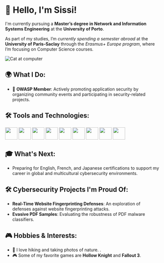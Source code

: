 # 👋 Hello, I'm Sissi!

I'm currently pursuing a **Master’s degree in Network and Information Systems Engineering** at the **University of Porto**. 

As part of my studies, I’m *currently spending a semester abroad* at the <img src="https://cdn-icons-png.flaticon.com/512/3187/3187465.png" width="15" height="15"/> **University of Paris-Saclay** through the *Erasmus+ Europe program*, where I’m focusing on Computer Science courses.

![Cat at computer](https://media.tenor.com/C055651qVfoAAAAM/typing-cat-keyboard-cat.gif)

## 🌍 What I Do:
- 🌟 **OWASP Member**: Actively promoting application security by organizing community events and participating in security-related projects.

## 🛠️ Tools and Technologies:

<img loading="lazy" src="https://cdn.jsdelivr.net/gh/devicons/devicon/icons/python/python-original.svg" width="40" height="40"/> <img loading="lazy" src="https://cdn.jsdelivr.net/gh/devicons/devicon/icons/java/java-original.svg" width="40" height="40"/> <img loading="lazy" src="https://cdn.jsdelivr.net/gh/devicons/devicon/icons/c/c-original.svg" width="40" height="40"/> <img loading="lazy" src="https://cdn.jsdelivr.net/gh/devicons/devicon/icons/javascript/javascript-original.svg" width="40" height="40"/> <img loading="lazy" src="https://cdn.jsdelivr.net/gh/devicons/devicon/icons/react/react-original.svg" width="40" height="40"/> <img loading="lazy" src="https://cdn.jsdelivr.net/gh/devicons/devicon/icons/nodejs/nodejs-original.svg" width="40" height="40"/>  <img loading="lazy" src="https://miro.medium.com/v2/resize:fit:280/1*NRgojJ9tSeFuPPTkEWRDPA.png" width="40" height="40"/> <img loading="lazy" src="https://www.kali.org/tools/wireshark/images/wireshark-logo.svg" width="40" height="40"/> <img loading="lazy" src="https://dashboard.snapcraft.io/site_media/appmedia/2024/08/com.openwall.John.png" width="40" height="40"/>  

## 🎓 What's Next:
- Preparing for English, French, and Japanese certifications to support my career in global and multicultural cybersecurity environments.

## 🛠️ Cybersecurity Projects I'm Proud Of:
- **Real-Time Website Fingerprinting Defenses**: An exploration of defenses against website fingerprinting attacks.
- **Evasive PDF Samples**: Evaluating the robustness of PDF malware classifiers.

## 🎮 Hobbies & Interests:
- 🥾 I love hiking and taking photos of nature. .
- 🎮 Some of my favorite games are **Hollow Knight** and **Fallout 3**.

